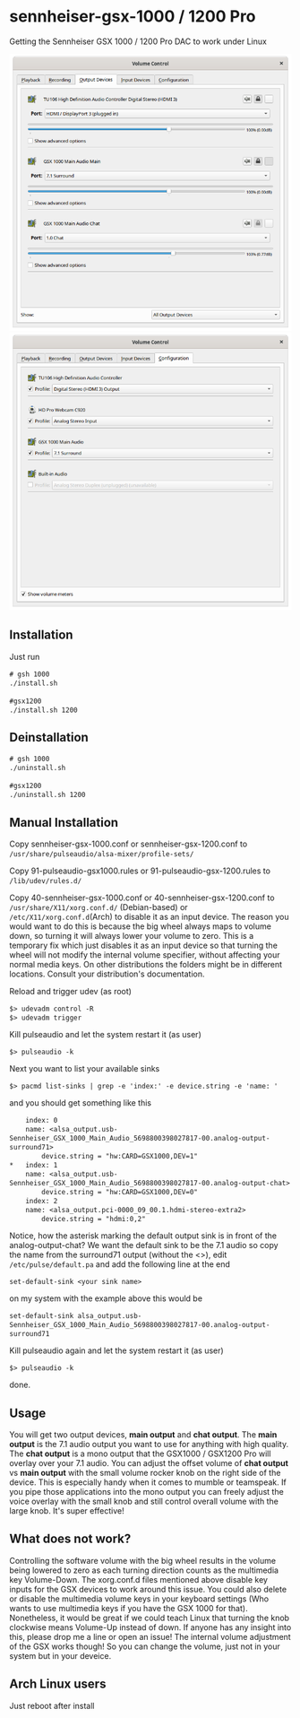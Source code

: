 # sennheiser-gsx-1000 / 1200 Pro
Getting the Sennheiser GSX 1000 / 1200 Pro DAC to work under Linux

![pavucontrol one](https://raw.githubusercontent.com/evilphish/sennheiser-gsx-1000/master/images/pavucontrol.png)
![pavucontrol two](https://raw.githubusercontent.com/evilphish/sennheiser-gsx-1000/master/images/pavucontrol2.png)

## Installation

Just run

```
# gsh 1000
./install.sh

#gsx1200
./install.sh 1200
```

## Deinstallation

```
# gsh 1000
./uninstall.sh

#gsx1200
./uninstall.sh 1200
```

## Manual Installation
Copy sennheiser-gsx-1000.conf or sennheiser-gsx-1200.conf to `/usr/share/pulseaudio/alsa-mixer/profile-sets/`

Copy 91-pulseaudio-gsx1000.rules or 91-pulseaudio-gsx-1200.rules to `/lib/udev/rules.d/`

Copy 40-sennheiser-gsx-1000.conf or 40-sennheiser-gsx-1200.conf to `/usr/share/X11/xorg.conf.d/` (Debian-based) or `/etc/X11/xorg.conf.d`(Arch) to disable it as an input device. The reason you would want to do this is because the big wheel always maps to volume down, so turning it will always lower your volume to zero. This is a temporary fix which just disables it as an input device so that turning the wheel will not modify the internal volume specifier, without affecting your normal media keys. On other distributions the folders might be in different locations. Consult your distribution's documentation.

Reload and trigger udev (as root)
```
$> udevadm control -R
$> udevadm trigger
```

Kill pulseaudio and let the system restart it (as user)
```
$> pulseaudio -k
```

Next you want to list your available sinks
```
$> pacmd list-sinks | grep -e 'index:' -e device.string -e 'name: '
```
and you should get something like this
```
    index: 0
	name: <alsa_output.usb-Sennheiser_GSX_1000_Main_Audio_5698800398027817-00.analog-output-surround71>
		device.string = "hw:CARD=GSX1000,DEV=1"
*   index: 1
	name: <alsa_output.usb-Sennheiser_GSX_1000_Main_Audio_5698800398027817-00.analog-output-chat>
		device.string = "hw:CARD=GSX1000,DEV=0"
    index: 2
	name: <alsa_output.pci-0000_09_00.1.hdmi-stereo-extra2>
		device.string = "hdmi:0,2"
```
Notice, how the asterisk marking the default output sink is in front of the analog-output-chat? We want the default sink to be the 7.1 audio so copy the name from the surround71 output (without the <>), edit `/etc/pulse/default.pa` and add the following line at the end
```
set-default-sink <your sink name>
```
on my system with the example above this would be
```
set-default-sink alsa_output.usb-Sennheiser_GSX_1000_Main_Audio_5698800398027817-00.analog-output-surround71
```

Kill pulseaudio again and let the system restart it (as user)
```
$> pulseaudio -k
```

done.

## Usage

You will get two output devices, **main output** and **chat output**. The **main output** is the 7.1 audio output you want to use for anything with high quality. The **chat output** is a mono output that the GSX1000 / GSX1200 Pro will overlay over your 7.1 audio. You can adjust the offset volume of **chat output** vs **main output** with the small volume rocker knob on the right side of the device. This is especially handy when it comes to mumble or teamspeak. If you pipe those applications into the mono output you can freely adjust the voice overlay with the small knob and still control overall volume with the large knob. It's super effective!

## What does not work?
Controlling the software volume with the big wheel results in the volume being lowered to zero as each turning direction counts as the multimedia key Volume-Down. The xorg.conf.d files mentioned above disable key inputs for the GSX devices to work around this issue. You could also delete or disable the multimedia volume keys in your keyboard settings (Who wants to use multimedia keys if you have the GSX 1000 for that). Nonetheless, it would be great if we could teach Linux that turning the knob clockwise means Volume-Up instead of down. If anyone has any insight into this, please drop me a line or open an issue! The internal volume adjustment of the GSX works though! So you can change the volume, just not in your system but in your deveice. 

## Arch Linux users
Just reboot after install
